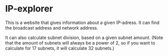 # IP-explorer
This is a website that gives information about a given IP-adress.
It can find the broadcast address and network address.

It can also calculate subnet division, based on a given subnet amount. (Note that the amount of subnets will always be a power of 2, so if you want to calculate for 17 subnets, it will calculate 32 subnets.)
